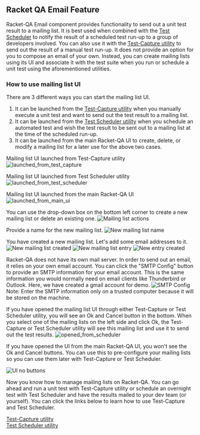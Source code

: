 ## Racket QA Email Feature

Racket-QA Email component provides functionality to send out a unit test result to a mailing list. It is best used when combined with the [Test Scheduler][Scheduler Document] to notify the result of a scheduled test run-up to a group of developers involved. You can also use it with the [Test-Capture utility][Test-Capture Document] to send out the result of a manual test run-up. It does not provide an option for you to compose an email of your own. Instead, you can create mailing lists using its UI and associate it with the test suite when you run or schedule a unit test using the aforementioned utilities.


### How to use mailing list UI

There are 3 different ways you can start the mailing list UI.

1. It can be launched from the [Test-Capture utility][Test-Capture Document] when you manually execute a unit test and want to send out the test result to a mailing list.
2. It can be launched from the [Test Scheduler utility][Scheduler Document] when you schedule an automated test and wish the test result to be sent out to a mailing list at the time of the scheduled run-up.
3. It can be launched from the main Racket-QA UI to create, delete, or modify a mailing list for a later use for the above two cases.


Mailing list UI launched from Test-Capture utility
![launched_from_test_capture](images/documentation/launched_from_test_capture.png)

Mailing list UI launched from Test Scheduler utility
![launched_from_test_scheduler](images/documentation/launched_from_test_scheduler.png)

Mailing list UI launched from the main Racket-QA UI
![launched_from_main_ui](images/documentation/launched_from_main_ui.png)


You can use the drop-down box on the bottom left corner to create a new mailing list or delete an existing one.
![Mailing list actions](images/documentation/ui_add_mailing_list.png)


Provide a name for the new mailing list.
![New mailing list name](images/documentation/ui_new_mailing_list_name.png)


You have created a new mailing list. Let's add some email addresses to it.
![New mailing list created](images/documentation/ui_new_mailing_list_created.png)
![New mailing list entry](images/documentation/ui_new_mailist_list_entry.png)
![New entry created](images/documentation/ui_new_address_created.png)

Racket-QA does not have its own mail server. In order to send out an email, it relies on your own email account. You can click the "SMTP Config" button to provide an SMTP information for your email account. This is the same information you would normally need on email clients like Thunderbird or Outlook. Here, we have created a gmail account for demo.
![SMTP Config](images/documentation/ui_smtp_config.png)
Note: Enter the SMTP information only on a trusted computer because it will be stored on the machine.


If you have opened the mailing list UI through either Test-Capture or Test Scheduler utility, you will see an Ok and Cancel button in the bottom. When you select one of the mailing lists on the left side and click Ok, the Test-Capture or Test Scheduler utility will see this mailing list and use it to send out the test results.
![opened_from_scheduler](images/documentation/ui_with_scheduler.png)


If you have opened the UI from the main Racket-QA UI, you won't see the Ok and Cancel buttons. You can use this to pre-configure your mailing lists so you can use them later with Test-Capture or Test Scheduler.

![UI no buttons](images/documentation/ui_no_buttons.png)


Now you know how to manage mailing lists on Racket-QA. You can go ahead and run a unit test with Test-Capture utility or schedule an overnight test with Test Scheduler and have the results mailed to your dev team (or yourself). You can click the links below to learn how to use Test-Capture and Test Scheduler.

[Test-Capture utility][Test-Capture Document] <br />
[Test Scheduler utility][Scheduler Document]


<!-- Links -->
[Test-Capture Document]: https://github.com/oplS15projects/Racket-QA/blob/master/Bottle-Racket/README.md
[Scheduler Document]: https://github.com/oplS15projects/Racket-QA/blob/master/Test-Automation/readme.md
